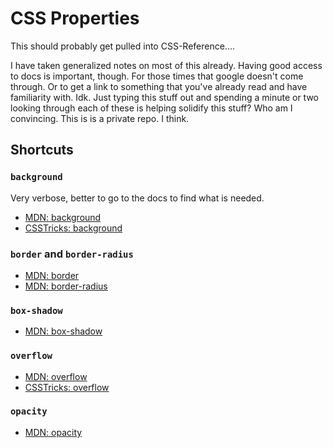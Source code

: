 

# CSS Properties

This should probably get pulled into CSS-Reference....

I have taken generalized notes on most of this already. Having good access to docs is important, though. For those times that google doesn't come through. Or to get a link to something that you've already read and have familiarity with. Idk. Just typing this stuff out and spending a minute or two looking through each of these is helping solidify this stuff? Who am I convincing. This is is a private repo. I think.

## Shortcuts

### `background`

Very verbose, better to go to the docs to find what is needed.

* [MDN: background](https://developer.mozilla.org/en-US/docs/Web/CSS/background)
* [CSSTricks: background](https://css-tricks.com/almanac/properties/b/background/)

### `border` and `border-radius`

* [MDN: border](https://developer.mozilla.org/en-US/docs/Web/CSS/border)
* [MDN: border-radius](https://developer.mozilla.org/en-US/docs/Web/CSS/border)

### `box-shadow`

* [MDN: box-shadow](https://developer.mozilla.org/en-US/docs/Web/CSS/box-shadow)

### `overflow`

* [MDN: overflow](https://developer.mozilla.org/en-US/docs/Web/CSS/overflow)
* [CSSTricks: overflow](https://css-tricks.com/almanac/properties/o/overflow/)

### `opacity`

* [MDN: opacity](https://developer.mozilla.org/en-US/docs/Web/CSS/opacity)
